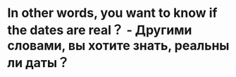 # In other words, you want to know if the dates are real？ - Другими словами, вы хотите знать, реальны ли даты？
